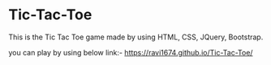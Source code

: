# Tic-Tac-Toe
This is the Tic Tac Toe game made by using HTML, CSS, JQuery, Bootstrap.

you can play by using below link:-
https://ravi1674.github.io/Tic-Tac-Toe/
